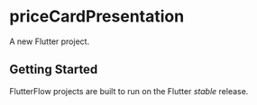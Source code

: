 # priceCardPresentation

A new Flutter project.

## Getting Started

FlutterFlow projects are built to run on the Flutter _stable_ release.
